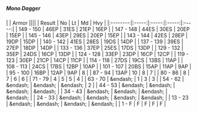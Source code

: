 ##### Mono Dagger

|      | Armor ||||
| Result | No | Lt | Md | Hvy |
|:--------:|:-----:|:-----:|:-----:|:-----:|
| 149 - 150 | 46EP | 31ES | 21EP | 16EP |
| 147 - 148 | 44ES | 30ES | 20EP | 15EP |
| 145 - 146 | 43EP | 29ES | 20EP | 15EP |
| 143 - 144 | 42ES | 28EP | 19DP | 15DP |
| 140 - 142 | 41ES | 28ES | 19DS | 14DP |
| 137 - 139 | 39ES | 27EP | 18DP | 14DP |
| 133 - 136 | 37EP | 25ES | 17DS | 13DP |
| 129 - 132 | 35EP | 24DS | 16CP | 13DP |
| 124 - 128 | 33EP | 23DP | 16CP | 12CP |
| 119 - 123 | 30EP | 21CP | 14CP | 11CP |
| 114 - 118 | 27DS | 19CS | 13BS | 11AP |
| 108 - 113 | 24CS | 17BS | 12BP | 10AP |
| 101 - 107 | 20BS | 15AP | 11AP | 9AP |
| 95 - 100 | 16BP | 12AP | 9AP | 8 |
| 87 - 94 | 13AP | 10 | 8 | 7 |
| 80 - 86 | 8 | 7 | 6 | 6 |
| 71 - 79 | 4 | 5 | 5 | 4 |
| 63 - 70 | &endash;  | 1 | 3 | 3 |
| 54 - 62 | &endash;  | &endash;  | &endash;  | 2 |
| 44 - 53 | &endash;  | &endash;  | &endash;  | &endash;  |
| 34 - 43 | &endash;  | &endash;  | &endash;  | &endash;  |
| 24 - 33 | &endash;  | &endash;  | &endash;  | &endash;  |
| 13 - 23 | &endash;  | &endash;  | &endash;  | &endash;  |
| 1 - F | F | F | F | F |

